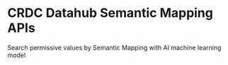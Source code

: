 # CRDC Datahub Semantic Mapping APIs
Search permissive values by Semantic Mapping with AI machine learning model
